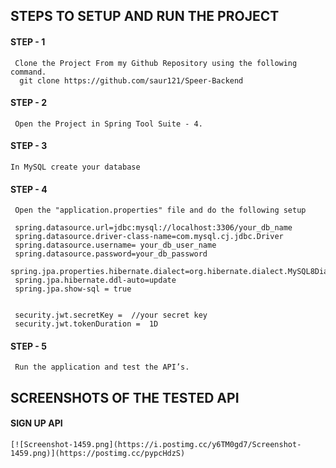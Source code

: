 ##               STEPS TO SETUP AND RUN THE PROJECT

#### STEP - 1 
     Clone the Project From my Github Repository using the following command.
      git clone https://github.com/saur121/Speer-Backend

#### STEP - 2
     Open the Project in Spring Tool Suite - 4.

#### STEP - 3
    In MySQL create your database

#### STEP - 4
     Open the "application.properties" file and do the following setup

     spring.datasource.url=jdbc:mysql://localhost:3306/your_db_name
     spring.datasource.driver-class-name=com.mysql.cj.jdbc.Driver
     spring.datasource.username= your_db_user_name
     spring.datasource.password=your_db_password
     spring.jpa.properties.hibernate.dialect=org.hibernate.dialect.MySQL8Dialect
     spring.jpa.hibernate.ddl-auto=update
     spring.jpa.show-sql = true


     security.jwt.secretKey =  //your secret key
     security.jwt.tokenDuration =  1D 

#### STEP - 5
     Run the application and test the API’s.



## SCREENSHOTS OF THE TESTED API

#### SIGN UP API
    [![Screenshot-1459.png](https://i.postimg.cc/y6TM0gd7/Screenshot-1459.png)](https://postimg.cc/pypcHdzS)
